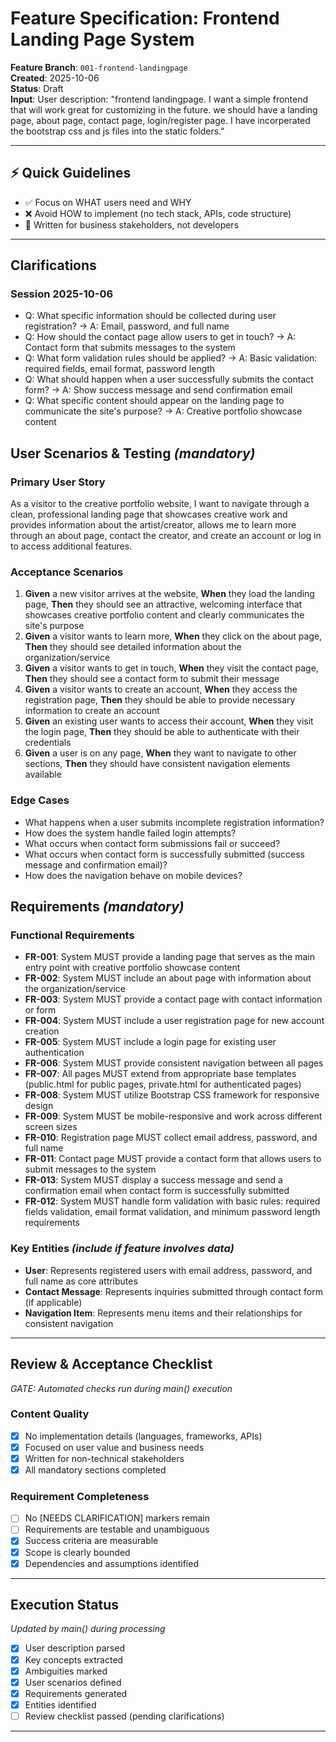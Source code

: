 # Feature Specification: Frontend Landing Page System

**Feature Branch**: `001-frontend-landingpage`  
**Created**: 2025-10-06  
**Status**: Draft  
**Input**: User description: "frontend landingpage. I want a simple frontend that will work great for customizing in the future. we should have a landing page, about page, contact page, login/register page. I have incorperated the bootstrap css and js files into the static folders."

---

## ⚡ Quick Guidelines
- ✅ Focus on WHAT users need and WHY
- ❌ Avoid HOW to implement (no tech stack, APIs, code structure)
- 👥 Written for business stakeholders, not developers

---

## Clarifications

### Session 2025-10-06
- Q: What specific information should be collected during user registration? → A: Email, password, and full name
- Q: How should the contact page allow users to get in touch? → A: Contact form that submits messages to the system
- Q: What form validation rules should be applied? → A: Basic validation: required fields, email format, password length
- Q: What should happen when a user successfully submits the contact form? → A: Show success message and send confirmation email
- Q: What specific content should appear on the landing page to communicate the site's purpose? → A: Creative portfolio showcase content

## User Scenarios & Testing *(mandatory)*

### Primary User Story
As a visitor to the creative portfolio website, I want to navigate through a clean, professional landing page that showcases creative work and provides information about the artist/creator, allows me to learn more through an about page, contact the creator, and create an account or log in to access additional features.

### Acceptance Scenarios
1. **Given** a new visitor arrives at the website, **When** they load the landing page, **Then** they should see an attractive, welcoming interface that showcases creative portfolio content and clearly communicates the site's purpose
2. **Given** a visitor wants to learn more, **When** they click on the about page, **Then** they should see detailed information about the organization/service
3. **Given** a visitor wants to get in touch, **When** they visit the contact page, **Then** they should see a contact form to submit their message
4. **Given** a visitor wants to create an account, **When** they access the registration page, **Then** they should be able to provide necessary information to create an account
5. **Given** an existing user wants to access their account, **When** they visit the login page, **Then** they should be able to authenticate with their credentials
6. **Given** a user is on any page, **When** they want to navigate to other sections, **Then** they should have consistent navigation elements available

### Edge Cases
- What happens when a user submits incomplete registration information?
- How does the system handle failed login attempts?
- What occurs when contact form submissions fail or succeed?
- What occurs when contact form is successfully submitted (success message and confirmation email)?
- How does the navigation behave on mobile devices?

## Requirements *(mandatory)*

### Functional Requirements
- **FR-001**: System MUST provide a landing page that serves as the main entry point with creative portfolio showcase content
- **FR-002**: System MUST include an about page with information about the organization/service
- **FR-003**: System MUST provide a contact page with contact information or form
- **FR-004**: System MUST include a user registration page for new account creation
- **FR-005**: System MUST include a login page for existing user authentication
- **FR-006**: System MUST provide consistent navigation between all pages
- **FR-007**: All pages MUST extend from appropriate base templates (public.html for public pages, private.html for authenticated pages)
- **FR-008**: System MUST utilize Bootstrap CSS framework for responsive design
- **FR-009**: System MUST be mobile-responsive and work across different screen sizes
- **FR-010**: Registration page MUST collect email address, password, and full name
- **FR-011**: Contact page MUST provide a contact form that allows users to submit messages to the system
- **FR-013**: System MUST display a success message and send a confirmation email when contact form is successfully submitted
- **FR-012**: System MUST handle form validation with basic rules: required fields validation, email format validation, and minimum password length requirements

### Key Entities *(include if feature involves data)*
- **User**: Represents registered users with email address, password, and full name as core attributes
- **Contact Message**: Represents inquiries submitted through contact form (if applicable)
- **Navigation Item**: Represents menu items and their relationships for consistent navigation

---

## Review & Acceptance Checklist
*GATE: Automated checks run during main() execution*

### Content Quality
- [x] No implementation details (languages, frameworks, APIs)
- [x] Focused on user value and business needs
- [x] Written for non-technical stakeholders
- [x] All mandatory sections completed

### Requirement Completeness
- [ ] No [NEEDS CLARIFICATION] markers remain
- [ ] Requirements are testable and unambiguous  
- [x] Success criteria are measurable
- [x] Scope is clearly bounded
- [x] Dependencies and assumptions identified

---

## Execution Status
*Updated by main() during processing*

- [x] User description parsed
- [x] Key concepts extracted
- [x] Ambiguities marked
- [x] User scenarios defined
- [x] Requirements generated
- [x] Entities identified
- [ ] Review checklist passed (pending clarifications)

---
